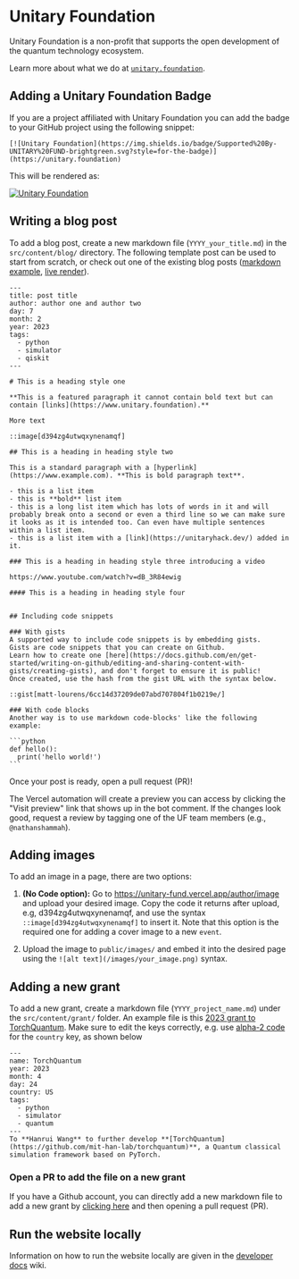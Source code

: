 # Unitary Foundation

Unitary Foundation is a non-profit that supports the open development of the quantum technology ecosystem. 

Learn more about what we do at [`unitary.foundation`](https://unitary.foundation).

## Adding a Unitary Foundation Badge

If you are a project affiliated with Unitary Foundation you can add the badge to your GitHub project using the following snippet:

```
[![Unitary Foundation](https://img.shields.io/badge/Supported%20By-UNITARY%20FUND-brightgreen.svg?style=for-the-badge)](https://unitary.foundation)
```

This will be rendered as:

[![Unitary Foundation](https://img.shields.io/badge/Supported%20By-UNITARY%20FUND-brightgreen.svg?style=for-the-badge)](https://unitary.foundation)

## Writing a blog post

To add a blog post, create a new markdown file (`YYYY_your_title.md`) in the `src/content/blog/` directory.
The following template post can be used to start from scratch, or check out one of the existing blog posts ([markdown example](src/content/blog/2023_members.md), [live render](https://unitary.foundation/posts/2023_members/)).

````
---
title: post title
author: author one and author two
day: 7
month: 2
year: 2023
tags: 
  - python
  - simulator
  - qiskit
---

# This is a heading style one

**This is a featured paragraph it cannot contain bold text but can contain [links](https://www.unitary.foundation).**

More text

::image[d394zg4utwqxynenamqf]

## This is a heading in heading style two

This is a standard paragraph with a [hyperlink](https://www.example.com). **This is bold paragraph text**.

- this is a list item
- this is **bold** list item
- this is a long list item which has lots of words in it and will probably break onto a second or even a third line so we can make sure it looks as it is intended too. Can even have multiple sentences within a list item.
- this is a list item with a [link](https://unitaryhack.dev/) added in it.

### This is a heading in heading style three introducing a video

https://www.youtube.com/watch?v=dB_3R84ewig

#### This is a heading in heading style four


## Including code snippets 

### With gists
A supported way to include code snippets is by embedding gists.
Gists are code snippets that you can create on Github.
Learn how to create one [here](https://docs.github.com/en/get-started/writing-on-github/editing-and-sharing-content-with-gists/creating-gists), and don't forget to ensure it is public!
Once created, use the hash from the gist URL with the syntax below.

::gist[matt-lourens/6cc14d37209de07abd707804f1b0219e/]

### With code blocks
Another way is to use markdown code-blocks' like the following example:

```python
def hello():
  print('hello world!')
```

````

Once your post is ready, open a pull request (PR)!

The Vercel automation will create a preview you can access by clicking the "Visit preview" link that shows up in the bot comment.
If the changes look good, request a review by tagging one of the UF team members (e.g., `@nathanshammah`).

## Adding images

To add an image in a page, there are two options:

1. **(No Code option):** Go to https://unitary-fund.vercel.app/author/image and upload your desired image.
   Copy the code it returns after upload, e.g, d394zg4utwqxynenamqf, and use the syntax `::image[d394zg4utwqxynenamqf]` to insert it. Note that this option is the required one for adding a cover image to a new `event`.

2. Upload the image to `public/images/` and embed it into the desired page using the `![alt text](/images/your_image.png)` syntax.

## Adding a new grant

To add a new grant, create a markdown file (`YYYY_project_name.md`) under the `src/content/grant/` folder.
An example file is this [2023 grant to TorchQuantum](src/content/grant/2023_TorchQuantum.md).
Make sure to edit the keys correctly, e.g. use [alpha-2 code](https://www.iban.com/country-codes) for the `country` key, as shown below

```
---
name: TorchQuantum
year: 2023
month: 4
day: 24
country: US
tags:
  - python
  - simulator
  - quantum
---
To **Hanrui Wang** to further develop **[TorchQuantum](https://github.com/mit-han-lab/torchquantum)**, a Quantum classical simulation framework based on PyTorch.
```
### Open a PR to add the file on a new grant
If you have a Github account, you can directly add a new markdown file to add a new grant by [clicking here](https://github.com/unitaryfund/unitary.foundation/new/main/src/content/grant) and then opening a pull request (PR). 

## Run the website locally

Information on how to run the website locally are given in the [developer docs](https://github.com/unitaryfund/unitary.foundation/wiki/Developer-docs) wiki.
